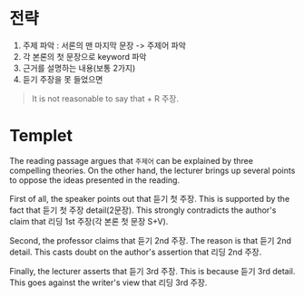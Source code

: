 # 전략 
1. 주제 파악 : 서론의 맨 마지막 문장 -> 주제어 파악
2. 각 본론의 첫 문장으로 keyword 파악
3. 근거를 설명하는 내용(보통 2가지)
4. 듣기 주장을 못 들었으면
>It is not reasonable to say that + R 주장.
# Templet
The reading passage argues that `주제어` can be explained by three compelling theories. On the other hand, the lecturer brings up several points to oppose the ideas presented in the reading.

First of all, the speaker points out that 듣기 첫 주장. This is supported by the fact that 듣기 첫 주장 detail(2문장). This strongly contradicts the author's claim that 리딩 1st 주장(각 본론 첫 문장 S+V).

Second, the professor claims that 듣기 2nd 주장. The reason is that 듣기 2nd detail. This casts doubt on the author's assertion that 리딩 2nd 주장.

Finally, the lecturer asserts that 듣기 3rd 주장. This is because 듣기 3rd detail. This goes against the writer's view that 리딩 3rd 주장.
